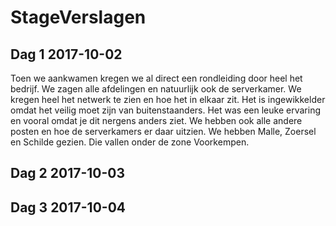 # StageVerslagen

## Dag 1  2017-10-02
Toen we aankwamen kregen we al direct een rondleiding door heel het bedrijf. We zagen alle afdelingen en natuurlijk ook de serverkamer. We kregen heel het netwerk te zien en hoe het in elkaar zit. Het is ingewikkelder omdat het veilig moet zijn van buitenstaanders. Het was een leuke ervaring en vooral omdat je dit nergens anders ziet. We hebben ook alle andere posten en hoe de serverkamers er daar uitzien. We hebben Malle, Zoersel en Schilde gezien. Die vallen onder de zone Voorkempen.


## Dag 2  2017-10-03
## Dag 3  2017-10-04
##
